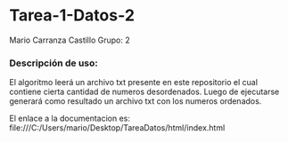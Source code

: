 # Tarea-1-Datos-2

Mario Carranza Castillo
Grupo: 2

### Descripción de uso:
El algoritmo leerá un archivo txt presente en este repositorio el cual contiene cierta cantidad de numeros desordenados. Luego de ejecutarse generará como resultado un archivo txt con los numeros ordenados. 

El enlace a la documentacion es: file:///C:/Users/mario/Desktop/TareaDatos/html/index.html
